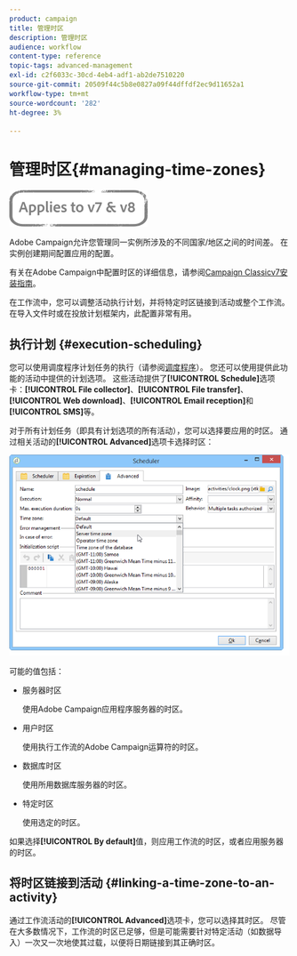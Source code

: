 ```yaml
---
product: campaign
title: 管理时区
description: 管理时区
audience: workflow
content-type: reference
topic-tags: advanced-management
exl-id: c2f6033c-30cd-4eb4-adf1-ab2de7510220
source-git-commit: 20509f44c5b8e0827a09f44dffdf2ec9d11652a1
workflow-type: tm+mt
source-wordcount: '282'
ht-degree: 3%

---
```


# 管理时区{#managing-time-zones}

![](../../assets/common.svg)

Adobe Campaign允许您管理同一实例所涉及的不同国家/地区之间的时间差。 在实例创建期间配置应用的配置。

有关在Adobe Campaign中配置时区的详细信息，请参阅[Campaign Classicv7安装指南](../../installation/using/time-zone-management.md)。

在工作流中，您可以调整活动执行计划，并将特定时区链接到活动或整个工作流。 在导入文件时或在投放计划框架内，此配置非常有用。

## 执行计划 {#execution-scheduling}

您可以使用调度程序计划任务的执行（请参阅[调度程序](scheduler.md)）。 您还可以使用提供此功能的活动中提供的计划选项。 这些活动提供了&#x200B;**[!UICONTROL Schedule]**&#x200B;选项卡：**[!UICONTROL File collector]**、**[!UICONTROL File transfer]**、**[!UICONTROL Web download]**、**[!UICONTROL Email reception]**&#x200B;和&#x200B;**[!UICONTROL SMS]**&#x200B;等。

对于所有计划任务（即具有计划选项的所有活动），您可以选择要应用的时区。 通过相关活动的&#x200B;**[!UICONTROL Advanced]**&#x200B;选项卡选择时区：

![](assets/wf-timezone-in-a-box.png)

可能的值包括：

* 服务器时区

   使用Adobe Campaign应用程序服务器的时区。

* 用户时区

   使用执行工作流的Adobe Campaign运算符的时区。

* 数据库时区

   使用所用数据库服务器的时区。

* 特定时区

   使用选定的时区。

如果选择&#x200B;**[!UICONTROL By default]**&#x200B;值，则应用工作流的时区，或者应用服务器的时区。

## 将时区链接到活动 {#linking-a-time-zone-to-an-activity}

通过工作流活动的&#x200B;**[!UICONTROL Advanced]**&#x200B;选项卡，您可以选择其时区。 尽管在大多数情况下，工作流的时区已足够，但是可能需要针对特定活动（如数据导入）一次又一次地使其过载，以便将日期链接到其正确时区。
